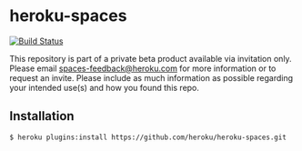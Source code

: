 # heroku-spaces
[![Build Status](https://travis-ci.org/heroku/heroku-spaces.svg?branch=master)](https://travis-ci.org/heroku/heroku-spaces)

This repository is part of a private beta product available via invitation only. Please email spaces-feedback@heroku.com for more information or to request an invite. Please include as much information as possible regarding your intended use(s) and how you found this repo.

## Installation

    $ heroku plugins:install https://github.com/heroku/heroku-spaces.git
